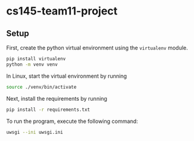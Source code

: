 # cs145-team11-project
 
## Setup
First, create the python virtual environment using the `virtualenv` module.
```bash
pip install virtualenv
python -m venv venv
```
In Linux, start the virtual environment by running
```bash
source ./venv/bin/activate
```

Next, install the requirements by running
```bash
pip install -r requirements.txt
```

To run the program, execute the following command:
```bash
uwsgi --ini uwsgi.ini
```
